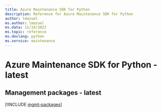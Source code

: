 ```yaml
---
title: Azure Maintenance SDK for Python
description: Reference for Azure Maintenance SDK for Python
author: lmazuel
ms.author: lmazuel
ms.data: 11/14/2022
ms.topic: reference
ms.devlang: python
ms.service: maintenance
---
```

# Azure Maintenance SDK for Python - latest

## Management packages - latest
[!INCLUDE [mgmt-packages](maintenance-mgmt-index.md)]
